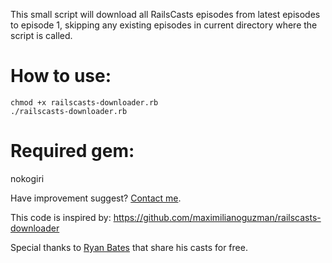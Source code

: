 This small script will download all RailsCasts episodes from latest episodes to episode 1, skipping any existing episodes in current directory where the script is called.

How to use:
===========

    chmod +x railscasts-downloader.rb
    ./railscasts-downloader.rb

Required gem:
=============

nokogiri

Have improvement suggest? [Contact me](https://github.com/inbox/new/donnykurnia).

This code is inspired by:
https://github.com/maximilianoguzman/railscasts-downloader

Special thanks to [Ryan Bates](https://github.com/inbox/new/ryanb) that share his casts for free.

